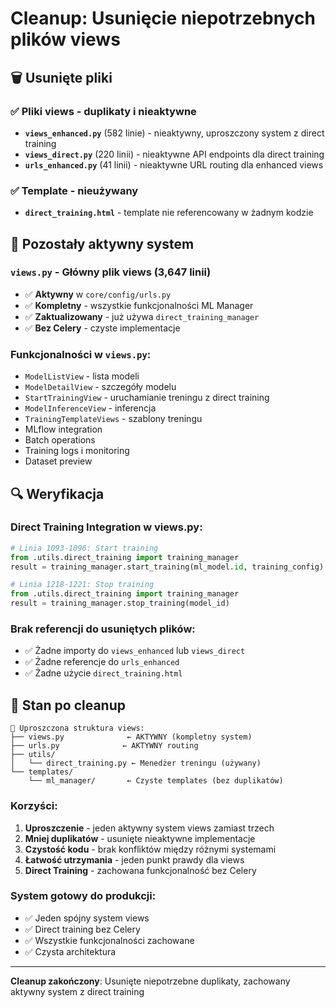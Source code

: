 # Cleanup: Usunięcie niepotrzebnych plików views

## 🗑️ **Usunięte pliki**

### ✅ **Pliki views - duplikaty i nieaktywne**
- **`views_enhanced.py`** (582 linie) - nieaktywny, uproszczony system z direct training
- **`views_direct.py`** (220 linii) - nieaktywne API endpoints dla direct training  
- **`urls_enhanced.py`** (41 linii) - nieaktywne URL routing dla enhanced views

### ✅ **Template - nieużywany**
- **`direct_training.html`** - template nie referencowany w żadnym kodzie

## 🎯 **Pozostały aktywny system**

### **`views.py` - Główny plik views (3,647 linii)**
- ✅ **Aktywny** w `core/config/urls.py`
- ✅ **Kompletny** - wszystkie funkcjonalności ML Manager
- ✅ **Zaktualizowany** - już używa `direct_training_manager`
- ✅ **Bez Celery** - czyste implementacje

### **Funkcjonalności w `views.py`:**
- `ModelListView` - lista modeli
- `ModelDetailView` - szczegóły modelu
- `StartTrainingView` - uruchamianie treningu z direct training
- `ModelInferenceView` - inferencja
- `TrainingTemplateViews` - szablony treningu
- MLflow integration
- Batch operations  
- Training logs i monitoring
- Dataset preview

## 🔍 **Weryfikacja**

### **Direct Training Integration w views.py:**
```python
# Linia 1093-1096: Start training
from .utils.direct_training import training_manager
result = training_manager.start_training(ml_model.id, training_config)

# Linia 1218-1221: Stop training  
from .utils.direct_training import training_manager
result = training_manager.stop_training(model_id)
```

### **Brak referencji do usuniętych plików:**
- ✅ Żadne importy do `views_enhanced` lub `views_direct`
- ✅ Żadne referencje do `urls_enhanced`
- ✅ Żadne użycie `direct_training.html`

## 🚀 **Stan po cleanup**

```
📁 Uproszczona struktura views:
├── views.py              ← AKTYWNY (kompletny system)
├── urls.py              ← AKTYWNY routing
├── utils/
│   └── direct_training.py ← Menedżer treningu (używany)
└── templates/
    └── ml_manager/       ← Czyste templates (bez duplikatów)
```

### **Korzyści:**
1. **Uproszczenie** - jeden aktywny system views zamiast trzech
2. **Mniej duplikatów** - usunięte nieaktywne implementacje
3. **Czystość kodu** - brak konfliktów między różnymi systemami
4. **Łatwość utrzymania** - jeden punkt prawdy dla views
5. **Direct Training** - zachowana funkcjonalność bez Celery

### **System gotowy do produkcji:**
- ✅ Jeden spójny system views
- ✅ Direct training bez Celery
- ✅ Wszystkie funkcjonalności zachowane
- ✅ Czysta architektura

---
**Cleanup zakończony**: Usunięte niepotrzebne duplikaty, zachowany aktywny system z direct training
